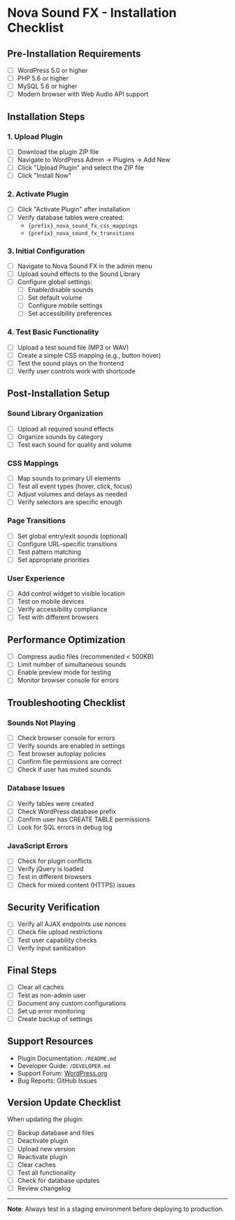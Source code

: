 # Nova Sound FX - Installation Checklist

## Pre-Installation Requirements

- [ ] WordPress 5.0 or higher
- [ ] PHP 5.6 or higher
- [ ] MySQL 5.6 or higher
- [ ] Modern browser with Web Audio API support

## Installation Steps

### 1. Upload Plugin
- [ ] Download the plugin ZIP file
- [ ] Navigate to WordPress Admin → Plugins → Add New
- [ ] Click "Upload Plugin" and select the ZIP file
- [ ] Click "Install Now"

### 2. Activate Plugin
- [ ] Click "Activate Plugin" after installation
- [ ] Verify database tables were created:
  - `{prefix}_nova_sound_fx_css_mappings`
  - `{prefix}_nova_sound_fx_transitions`

### 3. Initial Configuration
- [ ] Navigate to Nova Sound FX in the admin menu
- [ ] Upload sound effects to the Sound Library
- [ ] Configure global settings:
  - [ ] Enable/disable sounds
  - [ ] Set default volume
  - [ ] Configure mobile settings
  - [ ] Set accessibility preferences

### 4. Test Basic Functionality
- [ ] Upload a test sound file (MP3 or WAV)
- [ ] Create a simple CSS mapping (e.g., button hover)
- [ ] Test the sound plays on the frontend
- [ ] Verify user controls work with shortcode

## Post-Installation Setup

### Sound Library Organization
- [ ] Upload all required sound effects
- [ ] Organize sounds by category
- [ ] Test each sound for quality and volume

### CSS Mappings
- [ ] Map sounds to primary UI elements
- [ ] Test all event types (hover, click, focus)
- [ ] Adjust volumes and delays as needed
- [ ] Verify selectors are specific enough

### Page Transitions
- [ ] Set global entry/exit sounds (optional)
- [ ] Configure URL-specific transitions
- [ ] Test pattern matching
- [ ] Set appropriate priorities

### User Experience
- [ ] Add control widget to visible location
- [ ] Test on mobile devices
- [ ] Verify accessibility compliance
- [ ] Test with different browsers

## Performance Optimization

- [ ] Compress audio files (recommended < 500KB)
- [ ] Limit number of simultaneous sounds
- [ ] Enable preview mode for testing
- [ ] Monitor browser console for errors

## Troubleshooting Checklist

### Sounds Not Playing
- [ ] Check browser console for errors
- [ ] Verify sounds are enabled in settings
- [ ] Test browser autoplay policies
- [ ] Confirm file permissions are correct
- [ ] Check if user has muted sounds

### Database Issues
- [ ] Verify tables were created
- [ ] Check WordPress database prefix
- [ ] Confirm user has CREATE TABLE permissions
- [ ] Look for SQL errors in debug log

### JavaScript Errors
- [ ] Check for plugin conflicts
- [ ] Verify jQuery is loaded
- [ ] Test in different browsers
- [ ] Check for mixed content (HTTPS) issues

## Security Verification

- [ ] Verify all AJAX endpoints use nonces
- [ ] Check file upload restrictions
- [ ] Test user capability checks
- [ ] Verify input sanitization

## Final Steps

- [ ] Clear all caches
- [ ] Test as non-admin user
- [ ] Document any custom configurations
- [ ] Set up error monitoring
- [ ] Create backup of settings

## Support Resources

- Plugin Documentation: `/README.md`
- Developer Guide: `/DEVELOPER.md`
- Support Forum: [WordPress.org](https://wordpress.org/support/)
- Bug Reports: GitHub Issues

## Version Update Checklist

When updating the plugin:

- [ ] Backup database and files
- [ ] Deactivate plugin
- [ ] Upload new version
- [ ] Reactivate plugin
- [ ] Clear caches
- [ ] Test all functionality
- [ ] Check for database updates
- [ ] Review changelog

---

**Note**: Always test in a staging environment before deploying to production.
